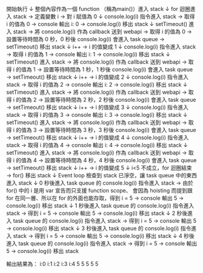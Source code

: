 開始執行
↓
整個內容作為一個 function （稱為main()）進入 stack
↓
for 迴圈進入 stack → 定義變數 i → 對 i 賦值為 0
↓
console.log(i) 指令進入 stack → 取得 i 的值為 0 → console 輸出 i: 0 → console.log(i) 移出 stack
↓
setTimeout() 進入 stack → 將 console.log(i) 作為 callback 送到 webapi → 取得 i 的值為 0 → 設置等待時間為 0 秒，0 秒後 console.log(i) 會進入 task queue → setTimeout() 移出 stack
↓
i++ → i 的值變成 1
↓
console.log(i) 指令進入 stack → 取得 i 的值為 1 → console 輸出 i: 1 → console.log(i) 移出 stack
↓
setTimeout() 進入 stack → 將 console.log(i) 作為 callback 送到 webapi → 取得 i 的值為 1 → 設置等待時間為 1 秒，1 秒後 console.log(i) 會進入 task queue → setTimeout() 移出 stack
↓
i++ → i 的值變成 2
↓
console.log(i) 指令進入 stack → 取得 i 的值為 2 → console 輸出 i: 2 → console.log(i) 移出 stack
↓
setTimeout() 進入 stack → 將 console.log(i) 作為 callback 送到 webapi → 取得 i 的值為 2 → 設置等待時間為 2 秒，2 秒後 console.log(i) 會進入 task queue → setTimeout() 移出 stack
↓
i++ → i 的值變成 3
↓
console.log(i) 指令進入 stack → 取得 i 的值為 3 → console 輸出 i: 3 → console.log(i) 移出 stack
↓
setTimeout() 進入 stack → 將 console.log(i) 作為 callback 送到 webapi → 取得 i 的值為 3 → 設置等待時間為 3 秒，3 秒後 console.log(i) 會進入 task queue → setTimeout() 移出 stack
↓
i++ → i 的值變成 4
↓
console.log(i) 指令進入 stack → 取得 i 的值為 4 → console 輸出 i: 4 → console.log(i) 移出 stack
↓
setTimeout() 進入 stack → 將 console.log(i) 作為 callback 送到 webapi → 取得 i 的值為 4 → 設置等待時間為 4 秒，4 秒後 console.log(i) 會進入 task queue → setTimeout() 移出 stack
↓
i++ → i 的值變成 5
↓
i<5 不成立，for 迴圈結束 → for() 移出 stack
↓
Event loop 檢查到 stack 已淨空，讓 task queue 中的東西進入 stack
↓
0 秒後進入 task queue 的 console.log(i) 指令進入 stack → 由於 for() 中的 i 是用 var 宣告而只支援 function scope、 會因為 hoisting 而提到跟 for 在同一層、所以在 for 的外面也能存取，得到 i = 5 → console 輸出 5 → console.log(i) 移出 stack
↓
1 秒後進入 task queue 的 console.log(i) 指令進入 stack → 得到 i = 5 → console 輸出 5 → console.log(i) 移出 stack
↓
2 秒後進入 task queue 的 console.log(i) 指令進入 stack → 得到 i = 5 → console 輸出 5 → console.log(i) 移出 stack
↓
3 秒後進入 task queue 的 console.log(i) 指令進入 stack → 得到 i = 5 → console 輸出 5 → console.log(i) 移出 stack
↓
4 秒後進入 task queue 的 console.log(i) 指令進入 stack → 得到 i = 5 → console 輸出 5 → console.log(i) 移出 stack

輸出結果為：
i:0
i:1
i:2
i:3
i:4
5
5
5
5
5